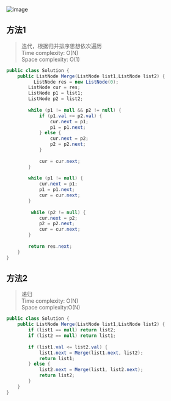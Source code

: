 ![image](https://user-images.githubusercontent.com/30597963/60726776-f3fa5900-9f6e-11e9-9693-69e92e42ce24.png)

## 方法1
> 迭代，根据归并排序思想依次遍历  
Time complexity: O(N)  
Space complexity: O(1)

``` java
public class Solution {
    public ListNode Merge(ListNode list1,ListNode list2) {
          ListNode res = new ListNode(0);
        ListNode cur = res;
        ListNode p1 = list1;
        ListNode p2 = list2;
        
        while (p1 != null && p2 != null) {
            if (p1.val <= p2.val) {
                cur.next = p1;
                p1 = p1.next;
            } else {
                cur.next = p2;
                p2 = p2.next;
            }
            
            cur = cur.next;
        }
        
        while (p1 != null) {
            cur.next = p1;
            p1 = p1.next;
            cur = cur.next;
        }
        
         while (p2 != null) {
            cur.next = p2;
            p2 = p2.next;
            cur = cur.next;
        }
        
        return res.next;
    }
}
```

## 方法2
> 递归  
Time complexity: O(N)  
Space complexity:O(N)
``` java
public class Solution {
    public ListNode Merge(ListNode list1,ListNode list2) {
        if (list1 == null) return list2;
        if (list2 == null) return list1;
        
        if (list1.val <= list2.val) {
            list1.next = Merge(list1.next, list2);
            return list1;
        } else {
            list2.next = Merge(list1, list2.next);
            return list2;
        }
    }
}
```
